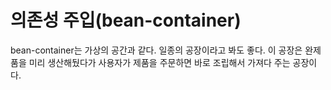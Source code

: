 # 의존성 주입(bean-container)

bean-container는 가상의 공간과 같다. 일종의 공장이라고 봐도 좋다.
이 공장은 완제품을 미리 생산해뒀다가 사용자가 제품을 주문하면 바로 조립해서 가져다 주는 공장이다.
<br>

